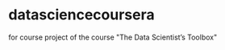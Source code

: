 datasciencecoursera
===================

for course project of the course "The Data Scientist’s Toolbox"
